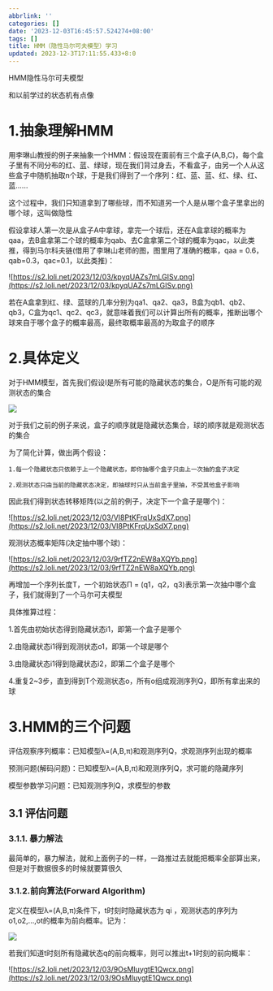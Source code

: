 ```yaml
---
abbrlink: ''
categories: []
date: '2023-12-03T16:45:57.524274+08:00'
tags: []
title: HMM（隐性马尔可夫模型）学习
updated: 2023-12-3T17:11:55.433+8:0
---
```

HMM隐性马尔可夫模型

和以前学过的状态机有点像

# **1.抽象理解HMM**

用李琳山教授的例子来抽象一个HMM：假设现在面前有三个盒子(A,B,C)，每个盒子里有不同分布的红、蓝、绿球，现在我们背过身去，不看盒子，由另一个人从这些盒子中随机抽取n个球，于是我们得到了一个序列：红、蓝、蓝、红、绿、红、蓝......

这个过程中，我们只知道拿到了哪些球，而不知道另一个人是从哪个盒子里拿出的哪个球，这叫做隐性

假设拿球人第一次是从盒子A中拿球，拿完一个球后，还在A盒拿球的概率为qaa，去B盒拿第二个球的概率为qab、去C盒拿第二个球的概率为qac，以此类推，得到马尔科夫链(借用了李琳山老师的图，图里用了准确的概率，qaa = 0.6，qab=0.3，qac=0.1，以此类推)：

![https://s2.loli.net/2023/12/03/kpyqUAZs7mLGISv.png](https://s2.loli.net/2023/12/03/kpyqUAZs7mLGISv.png)

若在A盒拿到红、绿、蓝球的几率分别为qa1、qa2、qa3，B盒为qb1、qb2、qb3，C盒为qc1、qc2、qc3，就意味着我们可以计算出所有的概率，推断出哪个球来自于哪个盒子的概率最高，最终取概率最高的为取盒子的顺序


# **2.具体定义**

对于HMM模型，首先我们假设I是所有可能的隐藏状态的集合，O是所有可能的观测状态的集合

![](https://pic4.zhimg.com/80/v2-75f8776c6c70e3b775ceacaa3b865fb3_720w.webp)

对于我们之前的例子来说，盒子的顺序就是隐藏状态集合，球的顺序就是观测状态的集合

为了简化计算，做出两个假设：

```
1.每一个隐藏状态只依赖于上一个隐藏状态，即你抽哪个盒子只由上一次抽的盒子决定

2.观测状态只由当前的隐藏状态决定，即抽球时只从当前盒子里抽，不受其他盒子影响
```

因此我们得到状态转移矩阵(以之前的例子，决定下一个盒子是哪个)：

![https://s2.loli.net/2023/12/03/VI8PtKFrqUxSdX7.png](https://s2.loli.net/2023/12/03/VI8PtKFrqUxSdX7.png)

观测状态概率矩阵(决定抽中哪个球)：

![https://s2.loli.net/2023/12/03/9rfTZ2nEW8aXQYb.png](https://s2.loli.net/2023/12/03/9rfTZ2nEW8aXQYb.png)

再增加一个序列长度T，一个初始状态Π = (q1，q2，q3)表示第一次抽中哪个盒子，我们就得到了一个马尔可夫模型

具体推算过程：

1.首先由初始状态得到隐藏状态i1，即第一个盒子是哪个

2.由隐藏状态i1得到观测状态o1，即第一个球是哪个

3.由隐藏状态i1得到隐藏状态i2，即第二个盒子是哪个

4.重复2~3步，直到得到T个观测状态o，所有o组成观测序列Q，即所有拿出来的球


# **3.HMM的三个问题**

评估观察序列概率：已知模型λ=(A,B,π)和观测序列Q，求观测序列出现的概率

预测问题(解码问题)：已知模型λ=(A,B,π)和观测序列Q，求可能的隐藏序列

模型参数学习问题：已知观测序列Q，求模型的参数

## 3.1 评估问题

### 3.1.1. 暴力解法

最简单的，暴力解法，就和上面例子的一样，一路推过去就能把概率全部算出来，但是对于数据很多的时候就要算很久

### 3.1.2.前向算法(Forward Algorithm)

定义在模型λ=(A,B,π)条件下，t时刻时隐藏状态为 qi ，观测状态的序列为 o1,o2,...,ot的概率为前向概率。记为：

![](https://pic4.zhimg.com/80/v2-dfe813f2da82670c1301a5f6853454f3_720w.webp)

若我们知道t时刻所有隐藏状态q的前向概率，则可以推出t+1时刻的前向概率：

![https://s2.loli.net/2023/12/03/9OsMIuygtE1Qwcx.png](https://s2.loli.net/2023/12/03/9OsMIuygtE1Qwcx.png)
